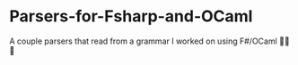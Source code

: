 # Parsers-for-Fsharp-and-OCaml
A couple parsers that read from a grammar I worked on using F#/OCaml 🤠🤠🤠
